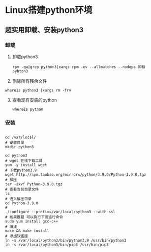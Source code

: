 # Linux搭建python环境

## 超实用卸载、安装python3

###  卸载

1. 卸载python3

   ```
   rpm -qa|grep python3|xargs rpm -ev --allmatches --nodeps 卸载pyhton3
   ```

2.  删除所有残余文件

   ```
   whereis python3 |xargs rm -frv
   ```

3. 查看现有安装的python

   ```
   whereis python
   ```

### 安装

```

cd /var/local/
# 安装目录
mkdir python3

cd python3
# wget 在线下载工具
yum -y install wget
# 下载python3.9
wget http://npm.taobao.org/mirrors/python/3.9.0/Python-3.9.0.tgz
# 解压
tar -zxvf Python-3.9.0.tgz 
# 查看当前目录文件
ls 
# 进入解压目录
cd Python-3.9.0
# 
./configure --prefix=/var/local/python3 --with-ssl 
# 如果报错 可以执行下面这行命令
sudo yum install gcc-c++
# 编译
make && make install 
# 添加软连接
ln -s /var/local/python3/bin/python3.9 /usr/bin/python3
ln -s /var/local/python3/bin/pip3 /usr/bin/pip3
```

